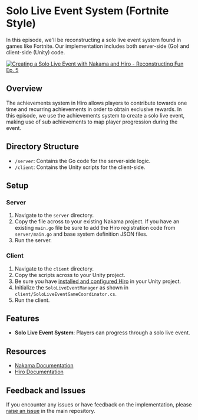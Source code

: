 # Solo Live Event System (Fortnite Style)

In this episode, we'll be reconstructing a solo live event system found in games like Fortnite. Our implementation includes both server-side (Go) and client-side (Unity) code.

[![Creating a Solo Live Event with Nakama and Hiro - Reconstructing Fun Ep. 5](https://img.youtube.com/vi/RBrnk0Xe2dI/0.jpg)](https://www.youtube.com/watch?v=RBrnk0Xe2dI)

## Overview

The achievements system in Hiro allows players to contribute towards one time and recurring achievements in order to obtain exclusive rewards. In this episode, we use the achievements system to create a solo live event, making use of sub achievements to map player progression during the event.

## Directory Structure

- `/server`: Contains the Go code for the server-side logic.
- `/client`: Contains the Unity scripts for the client-side.

## Setup

### Server

1. Navigate to the `server` directory.
2. Copy the file across to your existing Nakama project. If you have an existing `main.go` file be sure to add the Hiro registration code from `server/main.go` and base system definition JSON files.
3. Run the server.

### Client

1. Navigate to the `client` directory.
2. Copy the scripts across to your Unity project.
3. Be sure you have [installed and configured Hiro](https://heroiclabs.com/docs/hiro/concepts/getting-started/install/index.html) in your Unity project.
4. Initialize the `SoloLiveEventManager` as shown in `client/SoloLiveEventGameCoordinator.cs`.
5. Run the client.

## Features

- **Solo Live Event System**: Players can progress through a solo live event.

## Resources

- [Nakama Documentation](https://heroiclabs.com/docs/nakama/)
- [Hiro Documentation](https://heroiclabs.com/docs/hiro/)

## Feedback and Issues

If you encounter any issues or have feedback on the implementation, please [raise an issue](https://github.com/heroiclabs/reconstructing-fun/issues) in the main repository.
